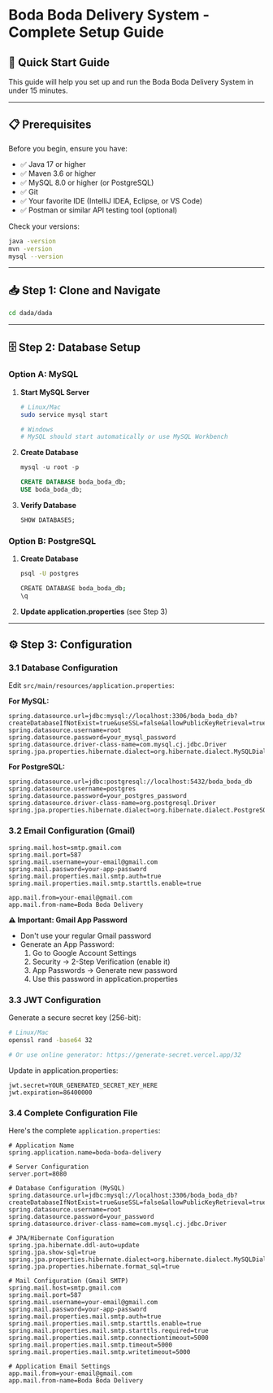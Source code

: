 # Boda Boda Delivery System - Complete Setup Guide

## 🚀 Quick Start Guide

This guide will help you set up and run the Boda Boda Delivery System in under 15 minutes.

---

## 📋 Prerequisites

Before you begin, ensure you have:

- ✅ Java 17 or higher
- ✅ Maven 3.6 or higher
- ✅ MySQL 8.0 or higher (or PostgreSQL)
- ✅ Git
- ✅ Your favorite IDE (IntelliJ IDEA, Eclipse, or VS Code)
- ✅ Postman or similar API testing tool (optional)

Check your versions:
```bash
java -version
mvn -version
mysql --version
```

---

## 📥 Step 1: Clone and Navigate

```bash
cd dada/dada
```

---

## 🗄️ Step 2: Database Setup

### Option A: MySQL

1. **Start MySQL Server**
   ```bash
   # Linux/Mac
   sudo service mysql start
   
   # Windows
   # MySQL should start automatically or use MySQL Workbench
   ```

2. **Create Database**
   ```sql
   mysql -u root -p
   
   CREATE DATABASE boda_boda_db;
   USE boda_boda_db;
   ```

3. **Verify Database**
   ```sql
   SHOW DATABASES;
   ```

### Option B: PostgreSQL

1. **Create Database**
   ```bash
   psql -U postgres
   
   CREATE DATABASE boda_boda_db;
   \q
   ```

2. **Update application.properties** (see Step 3)

---

## ⚙️ Step 3: Configuration

### 3.1 Database Configuration

Edit `src/main/resources/application.properties`:

**For MySQL:**
```properties
spring.datasource.url=jdbc:mysql://localhost:3306/boda_boda_db?createDatabaseIfNotExist=true&useSSL=false&allowPublicKeyRetrieval=true
spring.datasource.username=root
spring.datasource.password=your_mysql_password
spring.datasource.driver-class-name=com.mysql.cj.jdbc.Driver
spring.jpa.properties.hibernate.dialect=org.hibernate.dialect.MySQLDialect
```

**For PostgreSQL:**
```properties
spring.datasource.url=jdbc:postgresql://localhost:5432/boda_boda_db
spring.datasource.username=postgres
spring.datasource.password=your_postgres_password
spring.datasource.driver-class-name=org.postgresql.Driver
spring.jpa.properties.hibernate.dialect=org.hibernate.dialect.PostgreSQLDialect
```

### 3.2 Email Configuration (Gmail)

```properties
spring.mail.host=smtp.gmail.com
spring.mail.port=587
spring.mail.username=your-email@gmail.com
spring.mail.password=your-app-password
spring.mail.properties.mail.smtp.auth=true
spring.mail.properties.mail.smtp.starttls.enable=true

app.mail.from=your-email@gmail.com
app.mail.from-name=Boda Boda Delivery
```

**⚠️ Important: Gmail App Password**
- Don't use your regular Gmail password
- Generate an App Password:
  1. Go to Google Account Settings
  2. Security → 2-Step Verification (enable it)
  3. App Passwords → Generate new password
  4. Use this password in application.properties

### 3.3 JWT Configuration

Generate a secure secret key (256-bit):
```bash
# Linux/Mac
openssl rand -base64 32

# Or use online generator: https://generate-secret.vercel.app/32
```

Update in application.properties:
```properties
jwt.secret=YOUR_GENERATED_SECRET_KEY_HERE
jwt.expiration=86400000
```

### 3.4 Complete Configuration File

Here's the complete `application.properties`:

```properties
# Application Name
spring.application.name=boda-boda-delivery

# Server Configuration
server.port=8080

# Database Configuration (MySQL)
spring.datasource.url=jdbc:mysql://localhost:3306/boda_boda_db?createDatabaseIfNotExist=true&useSSL=false&allowPublicKeyRetrieval=true
spring.datasource.username=root
spring.datasource.password=your_password
spring.datasource.driver-class-name=com.mysql.cj.jdbc.Driver

# JPA/Hibernate Configuration
spring.jpa.hibernate.ddl-auto=update
spring.jpa.show-sql=true
spring.jpa.properties.hibernate.dialect=org.hibernate.dialect.MySQLDialect
spring.jpa.properties.hibernate.format_sql=true

# Mail Configuration (Gmail SMTP)
spring.mail.host=smtp.gmail.com
spring.mail.port=587
spring.mail.username=your-email@gmail.com
spring.mail.password=your-app-password
spring.mail.properties.mail.smtp.auth=true
spring.mail.properties.mail.smtp.starttls.enable=true
spring.mail.properties.mail.smtp.starttls.required=true
spring.mail.properties.mail.smtp.connectiontimeout=5000
spring.mail.properties.mail.smtp.timeout=5000
spring.mail.properties.mail.smtp.writetimeout=5000

# Application Email Settings
app.mail.from=your-email@gmail.com
app.mail.from-name=Boda Boda Delivery